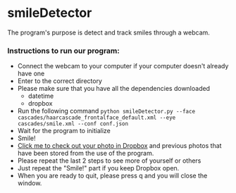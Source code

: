 # smileDetector

The program's purpose is detect and track smiles through a webcam.

### Instructions to run our program:
- Connect the webcam to your computer if your computer doesn't already have one
- Enter to the correct directory
- Please make sure that you have all the dependencies downloaded
  - datetime
  - dropbox
- Run the following command
```python smileDetector.py --face cascades/haarcascade_frontalface_default.xml --eye cascades/smile.xml --conf conf.json```
- Wait for the program to initialize
- Smile!
- [Click me to check out your photo in Dropbox](https://www.dropbox.com/sh/wl6nhf12ri9q9pr/AACDjx3NLrMoMt9MynXVhUPda?dl=0) and previous photos that have been stored from the use of the program.
- Please repeat the last 2 steps to see more of yourself or others
- Just repeat the "Smile!" part if you keep Dropbox open.
- When you are ready to quit, please press q and you will close the window.

